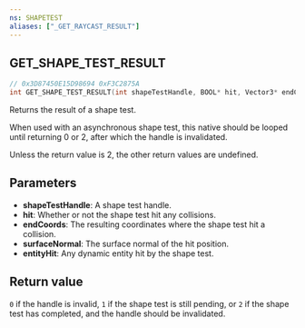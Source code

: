 ```yaml
---
ns: SHAPETEST
aliases: ["_GET_RAYCAST_RESULT"]
---
```

## GET_SHAPE_TEST_RESULT

```c
// 0x3D87450E15D98694 0xF3C2875A
int GET_SHAPE_TEST_RESULT(int shapeTestHandle, BOOL* hit, Vector3* endCoords, Vector3* surfaceNormal, Entity* entityHit);
```

Returns the result of a shape test.

When used with an asynchronous shape test, this native should be looped until returning 0 or 2, after which the handle is invalidated.

Unless the return value is 2, the other return values are undefined.

## Parameters
* **shapeTestHandle**: A shape test handle.
* **hit**: Whether or not the shape test hit any collisions.
* **endCoords**: The resulting coordinates where the shape test hit a collision.
* **surfaceNormal**: The surface normal of the hit position.
* **entityHit**: Any dynamic entity hit by the shape test.

## Return value
`0` if the handle is invalid, `1` if the shape test is still pending, or `2` if the shape test has completed, and the handle should be invalidated.